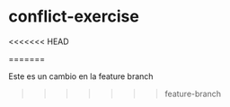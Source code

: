 # conflict-exercise
<<<<<<< HEAD

=======

Este es un cambio en la feature branch
>>>>>>> feature-branch
